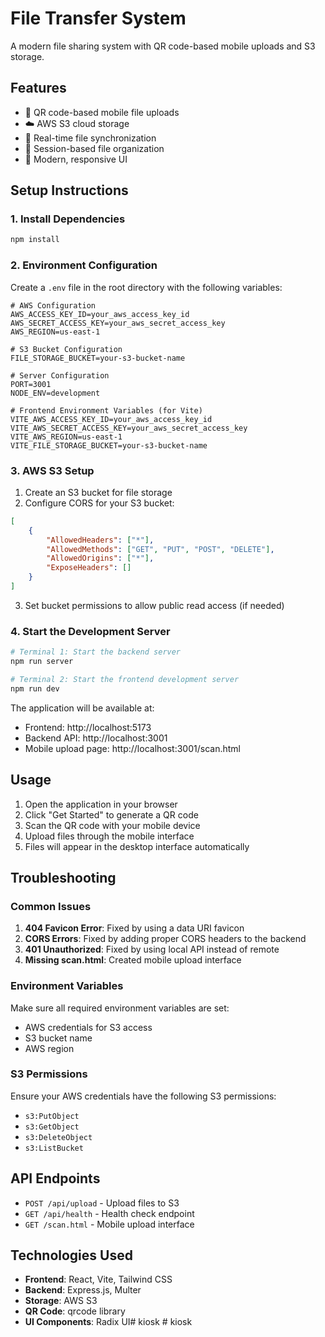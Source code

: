 # File Transfer System

A modern file sharing system with QR code-based mobile uploads and S3 storage.

## Features

- 📱 QR code-based mobile file uploads
- ☁️ AWS S3 cloud storage
- 🔄 Real-time file synchronization
- 📁 Session-based file organization
- 🎨 Modern, responsive UI

## Setup Instructions

### 1. Install Dependencies

```bash
npm install
```

### 2. Environment Configuration

Create a `.env` file in the root directory with the following variables:

```env
# AWS Configuration
AWS_ACCESS_KEY_ID=your_aws_access_key_id
AWS_SECRET_ACCESS_KEY=your_aws_secret_access_key
AWS_REGION=us-east-1

# S3 Bucket Configuration
FILE_STORAGE_BUCKET=your-s3-bucket-name

# Server Configuration
PORT=3001
NODE_ENV=development

# Frontend Environment Variables (for Vite)
VITE_AWS_ACCESS_KEY_ID=your_aws_access_key_id
VITE_AWS_SECRET_ACCESS_KEY=your_aws_secret_access_key
VITE_AWS_REGION=us-east-1
VITE_FILE_STORAGE_BUCKET=your-s3-bucket-name
```

### 3. AWS S3 Setup

1. Create an S3 bucket for file storage
2. Configure CORS for your S3 bucket:

```json
[
    {
        "AllowedHeaders": ["*"],
        "AllowedMethods": ["GET", "PUT", "POST", "DELETE"],
        "AllowedOrigins": ["*"],
        "ExposeHeaders": []
    }
]
```

3. Set bucket permissions to allow public read access (if needed)

### 4. Start the Development Server

```bash
# Terminal 1: Start the backend server
npm run server

# Terminal 2: Start the frontend development server
npm run dev
```

The application will be available at:
- Frontend: http://localhost:5173
- Backend API: http://localhost:3001
- Mobile upload page: http://localhost:3001/scan.html

## Usage

1. Open the application in your browser
2. Click "Get Started" to generate a QR code
3. Scan the QR code with your mobile device
4. Upload files through the mobile interface
5. Files will appear in the desktop interface automatically

## Troubleshooting

### Common Issues

1. **404 Favicon Error**: Fixed by using a data URI favicon
2. **CORS Errors**: Fixed by adding proper CORS headers to the backend
3. **401 Unauthorized**: Fixed by using local API instead of remote
4. **Missing scan.html**: Created mobile upload interface

### Environment Variables

Make sure all required environment variables are set:
- AWS credentials for S3 access
- S3 bucket name
- AWS region

### S3 Permissions

Ensure your AWS credentials have the following S3 permissions:
- `s3:PutObject`
- `s3:GetObject`
- `s3:DeleteObject`
- `s3:ListBucket`

## API Endpoints

- `POST /api/upload` - Upload files to S3
- `GET /api/health` - Health check endpoint
- `GET /scan.html` - Mobile upload interface

## Technologies Used

- **Frontend**: React, Vite, Tailwind CSS
- **Backend**: Express.js, Multer
- **Storage**: AWS S3
- **QR Code**: qrcode library
- **UI Components**: Radix UI#   k i o s k  
 #   k i o s k  
 